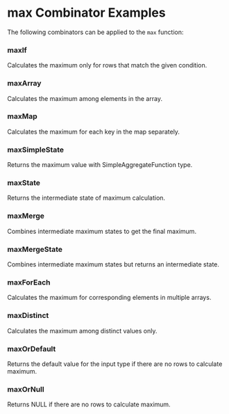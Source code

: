 # max Combinator Examples

The following combinators can be applied to the `max` function:

### maxIf
Calculates the maximum only for rows that match the given condition.

### maxArray
Calculates the maximum among elements in the array.

### maxMap
Calculates the maximum for each key in the map separately.

### maxSimpleState
Returns the maximum value with SimpleAggregateFunction type.

### maxState
Returns the intermediate state of maximum calculation.

### maxMerge
Combines intermediate maximum states to get the final maximum.

### maxMergeState
Combines intermediate maximum states but returns an intermediate state.

### maxForEach
Calculates the maximum for corresponding elements in multiple arrays.

### maxDistinct
Calculates the maximum among distinct values only.

### maxOrDefault
Returns the default value for the input type if there are no rows to calculate maximum.

### maxOrNull
Returns NULL if there are no rows to calculate maximum. 